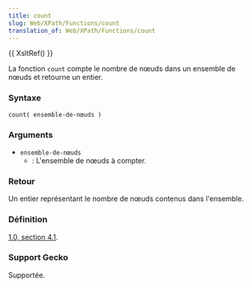 ```yaml
---
title: count
slug: Web/XPath/Functions/count
translation_of: Web/XPath/Functions/count
---
```


{{ XsltRef() }}

La fonction `count` compte le nombre de nœuds dans un ensemble de nœuds et retourne un entier.

### Syntaxe

```
count( ensemble-de-nœuds )
```

### Arguments

- `ensemble-de-nœuds`
  - : L'ensemble de nœuds à compter.

### Retour

Un entier représentant le nombre de nœuds contenus dans l'ensemble.

### Définition

[1.0, section 4.1](http://www.w3.org/TR/xpath#function-count).

### Support Gecko

Supportée.
